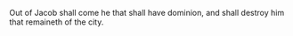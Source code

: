 Out of Jacob shall come he that shall have dominion, and shall destroy him that remaineth of the city.
